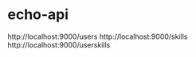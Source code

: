 # echo-api

http://localhost:9000/users
http://localhost:9000/skills
http://localhost:9000/userskills